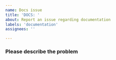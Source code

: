 ```yaml
---
name: Docs issue
title: 'DOCS: '
about: Report an issue regarding documentation
labels: 'documentation'
assignees: ''

---
```


### Please describe the problem
